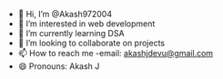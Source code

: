 - 👋 Hi, I’m @Akash972004
- 👀 I’m interested in web development 
- 🌱 I’m currently learning DSA
- 💞️ I’m looking to collaborate on projects
- 📫 How to reach me -email: akashjdevu@gmail.com
- 😄 Pronouns: Akash J

<!---
Akash972004/Akash972004 is a ✨ special ✨ repository because its `README.md` (this file) appears on your GitHub profile.
You can click the Preview link to take a look at your changes.
--->
